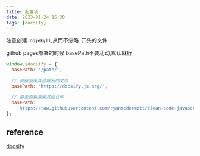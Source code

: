 ```yaml
---
title: 配置项  
date: 2023-01-24 16:30  
tags: [docsify]  
---
```

注意创建`.nojekyll`,从而不忽略`_`开头的文件

github pages部署的时候
basePath不要乱动,默认就行
```js
window.$docsify = {
  basePath: '/path/',

  // 直接渲染其他域名的文档
  basePath: 'https://docsify.js.org/',

  // 甚至直接渲染其他仓库
  basePath:
    'https://raw.githubusercontent.com/ryanmcdermott/clean-code-javascript/master/',
};

```

## reference
[docsify](https://docsify.js.org/)